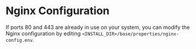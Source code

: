 # Nginx Configuration

If ports 80 and 443 are already in use on your system, you can modify the Nginx configuration by editing `<INSTALL_DIR>/base/properties/nginx-config.env`.
